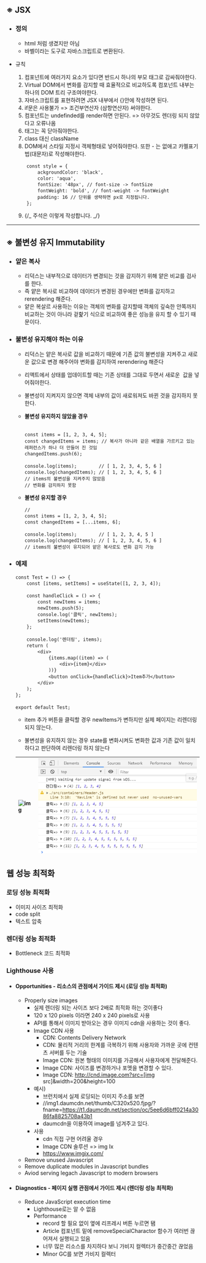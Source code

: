 ## ※ JSX

-   ### 정의
    -   html 처럼 생겼지만 아님
    -   바벨이라는 도구로 자바스크립트로 변환된다.
-   규칙

    1.  컴포넌트에 여러가지 요소가 있다면 반드시 하나의 부모 태그로 감싸줘야한다.
    1.  Virtual DOM에서 변화를 감지할 때 효율적으로 비교하도록 컴포넌트 내부는 하나의 DOM 트리 구조여야한다.
    1.  자바스크립트를 표현하려면 JSX 내부에서 {}안에 작성하면 된다.
    1.  if문은 사용불가 => 조건부연산자 (삼항연산자) 써야한다.
    1.  컴포넌트는 undefinded를 render하면 안된다. => 아무것도 렌더링 되지 않았다고 오류나옴
    1.  태그는 꼭 닫아줘야한다.
    1.  class 대신 className
    1.  DOM에서 스타일 지정시 객체형태로 넣어줘야한다. 또한 - 는 없애고 카멜표기법(대문자)로 작성해야한다.

    ```JSX
        const style = {
            ackgroundColor: 'black',
            color: 'aqua',
            fontSize: '48px', // font-size -> fontSize
            fontWeight: 'bold', // font-weight -> fontWeight
            padding: 16 // 단위를 생략하면 px로 지정됩니다.
        };

    ```

    9. {/_ 주석은 이렇게 작성합니다. _/}

---

## ※ 불변성 유지 Immutability

-   ### 얕은 복사

    -   리덕스는 내부적으로 데이터가 변경되는 것을 감지하기 위해 얕은 비교를 검사를 한다.
    -   즉 얕은 복사로 비교하여 데이터가 변경된 경우에만 변화를 감지하고 rerendering 해준다.
    -   얕은 복살르 사용하는 이유는 객체의 변화를 감지할때 객체의 깊숙한 안쪽까지 비교하는 것이 아니라 겉핥기 식으로 비교하여 좋은 성능을 유지 할 수 있기 때문이다.

-   ### 불변성 유지해야 하는 이유

    -   리덕스는 얕은 복사로 값을 비교하기 때문에 기존 값의 불변성을 지켜주고 새로운 값으로 변경 해주어야 변화를 감지하여 rerendering 해준다
    -   리액트에서 상태를 업데이트할 때는 기존 상태를 그대로 두면서 새로운  값을 넣어줘야한다.
    -   불변성이 지켜지지 않으면 객체 내부의 값이 새로워져도 바뀐 것을 감지하지 못한다.

    -   **불변성 유지하지 않았을 경우**

        ```JSX

        const items = [1, 2, 3, 4, 5];
        const changedItems = items; // 복사가 아니라 같은 배열을 가르키고 있는 레퍼런스가 하나 더 만들어 진 것임
        changedItems.push(6);

        console.log(items);        // [ 1, 2, 3, 4, 5, 6 ]
        console.log(changedItems); // [ 1, 2, 3, 4, 5, 6 ]
        // items의 불변성을 지켜주지 않았음
        // 변화를 감지하지 못함

        ```

    -   **불변성 유지할 경우**

        ```JSX
        //
        const items = [1, 2, 3, 4, 5];
        const changedItems = [...items, 6];

        console.log(items);        // [ 1, 2, 3, 4, 5 ]
        console.log(changedItems); // [ 1, 2, 3, 4, 5, 6 ]
        // items의 불변성이 유지되어 얕은 복사로도 변화 감지 가능

        ```

-   ### 예제

    ```JSX
    const Test = () => {
        const [items, setItems] = useState([1, 2, 3, 4]);

        const handleClick = () => {
            const newItems = items;
            newItems.push(5);
            console.log('클릭', newItems);
            setItems(newItems);
        };

        console.log('렌더링', items);
        return (
            <div>
                {items.map((item) => (
                    <div>{item}</div>
                ))}
                <button onClick={handleClick}>Item추가</button>
            </div>
        );
    };

    export default Test;
    ```

    -   item 추가 버튼을 클릭할 경우 newItems가 변하지만 실제 페이지는 리렌더링 되지 않는다.

    -   불변성을 유지하지 않는 경우 state를 변화시켜도 변화한 값과 기존 값이 일치하다고 판단하여 리렌더링 하지 않는다

    | ![img](./img/react_0_2.png) | ![img](./img/react_0_3.png) |
    | --------------------------- | --------------------------- |


## 웹 성능 최적화

### 로딩 성능 최적화

-   이미지 사이즈 최적화
-   code split
-   텍스트 압축

### 렌더링 성능 최적화

-   Bottleneck 코드 최적화

### Lighthouse 사용

-   #### Opportunities - 리소스의 관점에서 가이드 제시 (로딩 성능 최적화)
    -   Properly size images
        -   실제 렌더링 되는 사이즈 보다 2배로 최적화 하는 것이좋다
        -   120 x 120 pixels 이라면 240 x 240 pixels로 사용
        -   API를 통해서 이미지 받아오는 경우 이미지 cdn을 사용하는 것이 좋다.
        -   Image CDN 사용
            -   CDN: Contents Delivery Network
            -   CDN: 물리적 거리의 한계를 극복하기 위해 사용자와 가까운 곳에 컨텐츠 서버를 두는 기술
            -   Image CDN: 원본 형태의 이미지를 가공해서 사용자에게 전달해준다.
            -   Image CDN: 사이즈를 변경하거나 포멧을 변경할 수 있다.
            -   Image CDN: http://cnd.image.com?src=[img src]&width=200&height=100
        -   예시)
            -   브런치에서 실제 로딩되는 이미지 주소를 보면
            -   //img1.daumcdn.net/thumb/C320x520.fjpg/?fname=https://t1.daumcdn.net/section/oc/5ee6d6bff0214a3086fa8825708a43b1
            -   daumcdn을 이용하여 image를 넘겨주고 있다.
        -   사용
            -   cdn 직접 구현 어려울 경우
            -   Image CDN 솔루션 => img Ix
            -   https://www.imgix.com/
    -   Remove unused Javascript
    -   Remove duplicate modules in Javascript bundles
    -   Aviod serving legach Javascript to modern browsers
-   #### Diagnostics - 페이지 실행 관점에서 가이드 제시 (렌더링 성능 최적화)
    -   Reduce JavaScript execution time
        -   Lighthouse로는 알 수 없음
        -   Performance
            -   record 할 필요 없이 옆에 리프레시 버튼 누르면 됌
            -   Article 컴포넌트 밑에 removeSpecialCharactor 함수가 여러번 끊어져서 실행되고 있음
            -   너무 많은 리소스를 차지하다 보니 가비지 컬렉터가 중간중간 끊었음
            -   Minor GC를 보면 가비지 컬렉터
